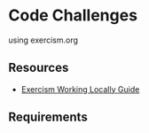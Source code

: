 # Code Challenges

using exercism.org

## Resources

- [Exercism Working Locally Guide](https://exercism.org/docs/using/solving-exercises/working-locally)

## Requirements
